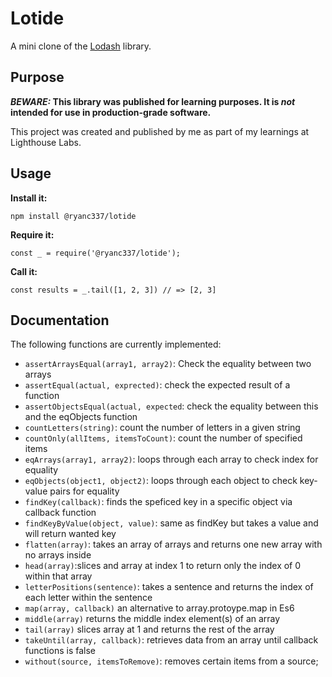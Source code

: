 # Lotide

A mini clone of the [Lodash](https://lodash.com) library.

## Purpose

**_BEWARE:_ This library was published for learning purposes. It is _not_ intended for use in production-grade software.**

This project was created and published by me as part of my learnings at Lighthouse Labs. 

## Usage

**Install it:**

`npm install @ryanc337/lotide`

**Require it:**

`const _ = require('@ryanc337/lotide');`

**Call it:**

`const results = _.tail([1, 2, 3]) // => [2, 3]`

## Documentation

The following functions are currently implemented:

* `assertArraysEqual(array1, array2)`: Check the equality between two arrays
* `assertEqual(actual, exprected)`: check the expected result of a function
* `assertObjectsEqual(actual, expected`: check the equality between this and the eqObjects function
* `countLetters(string)`: count the number of letters in a given string
* `countOnly(allItems, itemsToCount)`: count the number of specified items
* `eqArrays(array1, array2)`: loops through each array to check index for equality
* `eqObjects(object1, object2)`: loops through each object to check key-value pairs for equality
* `findKey(callback)`: finds the speficed key in a specific object via callback function
* `findKeyByValue(object, value)`: same as findKey but takes a value and will return wanted key
* `flatten(array)`: takes an array of arrays and returns one new array with no arrays inside
* `head(array)`:slices and array at index 1 to return only the index of 0 within that array
* `letterPositions(sentence)`: takes a sentence and returns the index of each letter within the sentence
* `map(array, callback)` an alternative to array.protoype.map in Es6
* `middle(array)` returns the middle index element(s) of an array
* `tail(array)` slices array at 1 and returns the rest of the array
* `takeUntil(array, callback)`: retrieves data from an array until callback functions is false
* `without(source, itemsToRemove)`: removes certain items from a source;